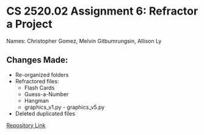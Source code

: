 # CS 2520.02 Assignment 6: Refractor a Project

Names: Christopher Gomez, Melvin Gitbumrungsin, Allison Ly

## Changes Made:
- Re-organized folders
- Refractored files:
  - Flash Cards
  - Guess-a-Number
  - Hangman
  - graphics_v1.py - graphics_v5.py
- Deleted duplicated files

[Repository Link](https://github.com/key-wii/stuff)